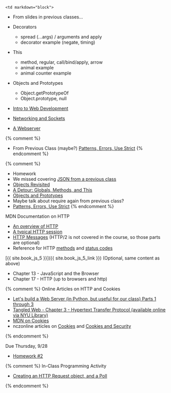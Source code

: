 	<td markdown="block">

* From slides in previous classes...
* Decorators
    * spread (...args) / arguments and apply
    * decorator example (negate, timing)
* This
    * method, regular, call/bind/apply, arrow
    * animal example
    * animal counter example
* Objects and Prototypes
    * Object.getPrototypeOf
    * Object.prototype, null
    
* [Intro to Web Development](slides/05/web.html)  
* [Networking and Sockets](slides/06/sockets.html)
* [A Webserver](slides/06/webserver.html)

{% comment %}
* From Previous Class (maybe?) [Patterns, Errors, Use Strict](slides/05/patterns-errors-strict.html)
{% endcomment %}

{% comment %}
* Homework
* We missed covering [JSON from a previous class](slides/03/objects.html#/20)
* [Objects Revisited](slides/06/objects-prototypes.html)
* [A Detour: Globals, Methods, and This](slides/06/globals-methods-this.html)
* [Objects and Prototypes](slides/06/prototypes.html)
* Maybe talk about require again from previous class?
* [Patterns, Errors, Use Strict](slides/06/patterns-errors-strict.html)
{% endcomment %}
</td>
	<td markdown="block">

MDN Documentation on HTTP

* [An overview of HTTP](https://developer.mozilla.org/en-US/docs/Web/HTTP/Overview)
* [A typical HTTP session](https://developer.mozilla.org/en-US/docs/Web/HTTP/Session)
* [HTTP Messages](https://developer.mozilla.org/en-US/docs/Web/HTTP/Messages) (HTTP/2 is not covered in the course, so those parts are optional)
* Reference for HTTP [methods](https://developer.mozilla.org/en-US/docs/Web/HTTP/Methods) and [status codes](https://developer.mozilla.org/en-US/docs/Web/HTTP/Status)

[{{ site.book_js_5 }}]({{ site.book_js_5_link }}) (Optional, same content as above)

* Chapter 13 - JavaScript and the Browser
* Chapter 17 - HTTP (up to browsers and http)

{% comment %}
Online Articles on HTTP and Cookies

* [Let's build a Web Server (in Python, but useful for our class) Parts 1 through 3](https://ruslanspivak.com/lsbaws-part1/)
* [Tangled Web - Chapter 3  -  Hypertext Transfer Protocol (available online via NYU Library)](https://getit.library.nyu.edu/go/9409104)
* [MDN on Cookies](https://developer.mozilla.org/en-US/docs/Web/HTTP/Cookies)
* nczonline articles on [Cookies](https://www.nczonline.net/blog/2009/05/05/http-cookies-explained/) and [Cookies and Security](https://www.nczonline.net/blog/2009/05/12/cookies-and-security/)

{% endcomment %}

</td>
	<td markdown="block">

Due Thursday, 9/28

* [Homework #2](homework/02.html) 

{% comment %}
In-Class Programming Activity

* [Creating an HTTP Request object, and a Poll](https://docs.google.com/a/nyu.edu/forms/d/e/1FAIpQLSe2mqmcuD_bhT_XFqDpXTbdBUTIvfIOTtqepiQ_dTWhIICyaA/viewform)



{% endcomment %}

<!--
* [](assignments/.html)
-->
</td>
